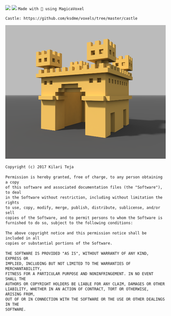 ![](https://img.shields.io/badge/experience-noob-232CA5E0.svg) ![](https://img.shields.io/badge/count-1-green.svg)
`Made with 💙 using MagicaVoxel`
~~~
Castle: https://github.com/ksdme/voxels/tree/master/castle
~~~
![](https://github.com/ksdme/voxels/raw/master/castle/shots/angluar.png)

~~~
Copyright (c) 2017 Kilari Teja

Permission is hereby granted, free of charge, to any person obtaining a copy
of this software and associated documentation files (the "Software"), to deal
in the Software without restriction, including without limitation the rights
to use, copy, modify, merge, publish, distribute, sublicense, and/or sell
copies of the Software, and to permit persons to whom the Software is
furnished to do so, subject to the following conditions:

The above copyright notice and this permission notice shall be included in all
copies or substantial portions of the Software.

THE SOFTWARE IS PROVIDED "AS IS", WITHOUT WARRANTY OF ANY KIND, EXPRESS OR
IMPLIED, INCLUDING BUT NOT LIMITED TO THE WARRANTIES OF MERCHANTABILITY,
FITNESS FOR A PARTICULAR PURPOSE AND NONINFRINGEMENT. IN NO EVENT SHALL THE
AUTHORS OR COPYRIGHT HOLDERS BE LIABLE FOR ANY CLAIM, DAMAGES OR OTHER
LIABILITY, WHETHER IN AN ACTION OF CONTRACT, TORT OR OTHERWISE, ARISING FROM,
OUT OF OR IN CONNECTION WITH THE SOFTWARE OR THE USE OR OTHER DEALINGS IN THE
SOFTWARE.
~~~

